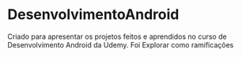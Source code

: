 # DesenvolvimentoAndroid
Criado para apresentar os projetos feitos e aprendidos no curso de Desenvolvimento Android da Udemy. Foi  Explorar como ramificações

